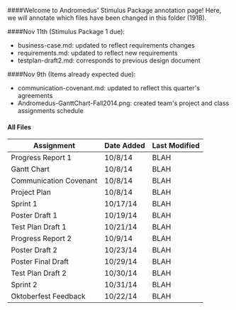 ####Welcome to Andromedus' Stimulus Package annotation page!
Here, we will annotate which files have been changed in this folder (191B).


####Nov 11th (Stimulus Package 1 due):
+ business-case.md: updated to reflect requirements changes
+ requirements.md: updated to reflect new requirements
+ testplan-draft2.md: corresponds to previous design document
  
####Nov 9th (Items already expected due):
+ communication-covenant.md: updated to reflect this quarter's agreements
+ Andromedus-GanttChart-Fall2014.png: created team's project and class assignments schedule

#### All Files
Assignment | Date Added | Last Modified
---   | ---   | --- 
Progress Report 1 | 10/8/14 | BLAH
Gantt Chart | 10/8/14 | BLAH
Communication Covenant | 10/8/14 | BLAH
Project Plan | 10/8/14 | BLAH
Sprint 1 | 10/17/14 | BLAH
Poster Draft 1 | 10/19/14 | BLAH
Test Plan Draft 1 | 10/21/14 | BLAH
Progress Report 2 | 10/9/14 | BLAH
Poster Draft 2 | 10/23/14 | BLAH
Poster Final Draft | 10/29/14 | BLAH
Test Plan Draft 2 | 10/30/14 | BLAH
Sprint 2 | 10/31/14 | BLAH
Oktoberfest Feedback | 10/22/14 | BLAH
